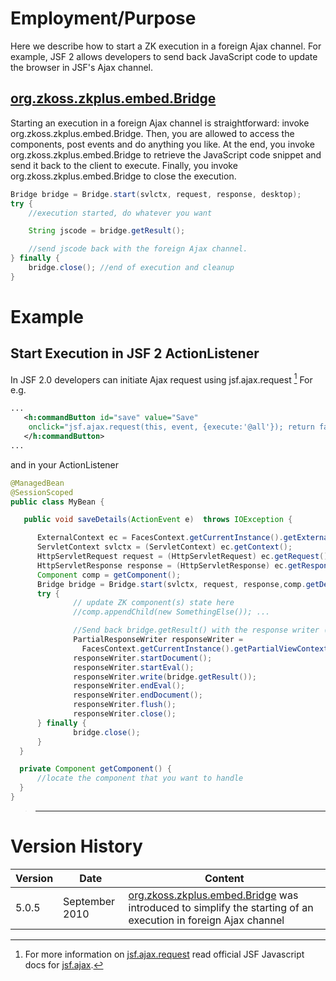 # Employment/Purpose

Here we describe how to start a ZK execution in a foreign Ajax channel.
For example, JSF 2 allows developers to send back JavaScript code to
update the browser in JSF's Ajax channel.

## [org.zkoss.zkplus.embed.Bridge](https://www.zkoss.org/javadoc/latest/zk/org/zkoss/zkplus/embed/Bridge.html)

Starting an execution in a foreign Ajax channel is straightforward:
invoke
<javadoc method="start(javax.servlet.ServletContext, javax.servlet.http.HttpServletRequest, javax.servlet.http.HttpServletResponse, org.zkoss.zk.ui.Desktop)">org.zkoss.zkplus.embed.Bridge</javadoc>.
Then, you are allowed to access the components, post events and do
anything you like. At the end, you invoke
<javadoc method="getResult()">org.zkoss.zkplus.embed.Bridge</javadoc> to
retrieve the JavaScript code snippet and send it back to the client to
execute. Finally, you invoke
<javadoc method="close()">org.zkoss.zkplus.embed.Bridge</javadoc> to
close the execution.

```java
Bridge bridge = Bridge.start(svlctx, request, response, desktop);
try {
    //execution started, do whatever you want

    String jscode = bridge.getResult();

    //send jscode back with the foreign Ajax channel.
} finally {
    bridge.close(); //end of execution and cleanup
}
```

# Example

## Start Execution in JSF 2 ActionListener

In JSF 2.0 developers can initiate Ajax request using jsf.ajax.request
[^1] For e.g.

```xml
...
   <h:commandButton id="save" value="Save"
    onclick="jsf.ajax.request(this, event, {execute:'@all'}); return false;" actionListener="${myBean.saveDetails}">
   </h:commandButton>
...
```

and in your ActionListener

```java
@ManagedBean
@SessionScoped
public class MyBean {

   public void saveDetails(ActionEvent e)  throws IOException {

      ExternalContext ec = FacesContext.getCurrentInstance().getExternalContext();
      ServletContext svlctx = (ServletContext) ec.getContext();
      HttpServletRequest request = (HttpServletRequest) ec.getRequest();
      HttpServletResponse response = (HttpServletResponse) ec.getResponse();
      Component comp = getComponent();
      Bridge bridge = Bridge.start(svlctx, request, response,comp.getDesktop());
      try {
              // update ZK component(s) state here
              //comp.appendChild(new SomethingElse()); ...

              //Send back bridge.getResult() with the response writer (eval)
              PartialResponseWriter responseWriter =
                FacesContext.getCurrentInstance().getPartialViewContext().getPartialResponseWriter();
              responseWriter.startDocument();
              responseWriter.startEval();
              responseWriter.write(bridge.getResult());
              responseWriter.endEval();
              responseWriter.endDocument();
              responseWriter.flush();
              responseWriter.close();
      } finally {
              bridge.close();
      }
  }

  private Component getComponent() {
      //locate the component that you want to handle
  }
}
```

> ------------------------------------------------------------------------
>
> <references/>

# Version History

| Version | Date           | Content                                                                                                                          |
|---------|----------------|----------------------------------------------------------------------------------------------------------------------------------|
| 5.0.5   | September 2010 | [org.zkoss.zkplus.embed.Bridge](https://www.zkoss.org/javadoc/latest/zk/org/zkoss/zkplus/embed/Bridge.html) was introduced to simplify the starting of an execution in foreign Ajax channel |

[^1]: For more information on
    [jsf.ajax.request](https://javaserverfaces.dev.java.net/nonav/docs/2.0/jsdocs/symbols/jsf.ajax.html#.request)
    read official JSF Javascript docs for
    [jsf.ajax](https://javaserverfaces.dev.java.net/nonav/docs/2.0/jsdocs/symbols/jsf.ajax.html).
